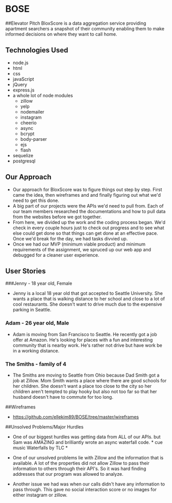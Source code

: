 # BOSE

##Elevator Pitch
	BloxScore is a data aggregation service providing apartment searchers a snapshot of their community enabling them to make informed decisions on where they want to call home.

## Technologies Used
- node.js
- html
- css
- javaScript
- jQuery
- express.js
- a whole lot of node modules
	- zillow
	- yelp
	- nodemailer
	- instagram
	- cheerio
	- async
	- bcrypt
	- body-parser
	- ejs
	- flash
- sequelize
- postgresql

## Our Approach
- Our approach for BloxScore was to figure things out step by step. First came the idea, then wireframes and and finally figuring out what we'd need to get this done.
- A big part of our projects were the APIs we'd need to pull from. Each of our team members researched the documentations and how to pull data from the websites before we got together.
- From here, we divided up the work and the coding process began. We'd check in every couple hours just to check out progress and to see what else could get done so that things can get done at an effective pace. Once we'd break for the day, we had tasks divvied up.
- Once we had our MVP (minimum viable product) and minimum requirements of the assignment, we spruced up our web app and debugged for a cleaner user experience.

## User Stories
###Jenny - 18 year old, Female 
- Jenny is a local 18 year old that got accepted to Seattle University. She wants a place that is walking distance to her school and close to a lot of cool restaurants. She doesn't want to drive much due to the expensive parking in Seattle.

### Adam - 26 year old, Male
- Adam is moving from San Francisco to Seattle. He recently got a job offer at Amazon. He's looking for places with a fun and interesting community that is nearby work. He's rather not drive but have work be in a working distance. 

### The Smiths - family of 4
- The Smiths are moving to Seattle from Ohio because Dad Smith got a job at Zillow. Mom Smith wants a place where there are good schools for her children. She doesn't want a place too close to the city so her children aren't tempted to play hooky but also not too far so that her husband doesn't have to commute for too long.

##Wireframes
- https://github.com/ellekim89/BOSE/tree/master/wireframes

##Unsolved Problems/Major Hurdles
- One of our biggest hurdles was getting data from ALL of our APIs. but Sam was AMAZING and brilliantly wrote an async waterfall code. * cue music Waterfalls by TLC *

- One of our unsolved problems lie with Zillow and the information that is available. A lot of the properties did not allow Zillow to pass their information to others through their API's. So it was hard finding addresses that our program was allowed to analyze.

- Another issue we had was when our calls didn't have any information to pass through. This gave no social interaction score or no images for either instagram or zillow. 
